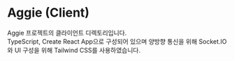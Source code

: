 # Aggie (Client)

Aggie 프로젝트의 클라이언트 디렉토리입니다.  
TypeScript, Create React App으로 구성되어 있으며 양방향 통신을 위해 Socket.IO와 UI 구성을 위해 Tailwind CSS를 사용하였습니다.

